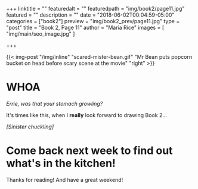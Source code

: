 +++
linktitle = ""
featuredalt = ""
featuredpath = "img/book2/page11.jpg"
featured = ""
description = ""
date = "2018-06-02T00:04:59-05:00"
categories = ["book2"]
preview = "img/book2_prev/page11.jpg"
type = "post"
title = "Book 2, Page 11"
author = "Maria Rice"
images = [ "img/main/seo_image.jpg" ]

+++

{{< img-post "/img/inline" "scared-mister-bean.gif" "Mr Bean puts popcorn bucket on head before scary scene at the movie" "right" >}}


# WHOA

_Errie, was that your stomach growling?_

It's times like this, when I **really** look forward to drawing Book 2... 

_[Sinister chuckling]_


# Come back next week to find out what's in the kitchen!

Thanks for reading! And have a great weekend!
